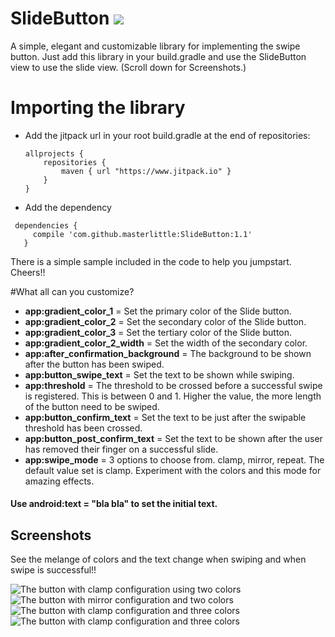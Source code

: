 # SlideButton [![](https://www.jitpack.io/v/masterlittle/SlideButton.svg)](https://www.jitpack.io/#masterlittle/SlideButton)

A simple, elegant and customizable library for implementing the swipe button. Just add this library in your build.gradle and use the SlideButton view to use the slide view. (Scroll down for Screenshots.)


# Importing the library

* Add the jitpack url in your root build.gradle at the end of repositories:

  ```
  allprojects {
      repositories {
          maven { url "https://www.jitpack.io" }
      }
  }
  ```
  
* Add the dependency
 
 ```
  dependencies {
      compile 'com.github.masterlittle:SlideButton:1.1'
	}
  ```
There is a simple sample included in the code to help you jumpstart. Cheers!!
 
#What all can you customize?

* **app:gradient_color_1** = Set the primary color of the Slide button.
* **app:gradient_color_2** = Set the secondary color of the Slide button.
* **app:gradient_color_3** = Set the tertiary color of the Slide button.
* **app:gradient_color_2_width** = Set the width of the secondary color.
* **app:after_confirmation_background** = The background to be shown after the button has been swiped.
* **app:button_swipe_text** = Set the text to be shown while swiping.
* **app:threshold** = The threshold to be crossed before a successful swipe is registered. This is between 0 and 1. Higher the value, the more length of the button need to be swiped.
* **app:button_confirm_text** = Set the text to be just after the swipable threshold has been crossed.
* **app:button_post_confirm_text** = Set the text to be shown after the user has removed their finger on a successful slide.
* **app:swipe_mode** = 3 options to choose from. clamp, mirror, repeat. The default value set is clamp. Experiment with the colors and this mode for amazing effects.

#### Use android:text = "bla bla" to set the initial text.

## Screenshots
See the melange of colors and the text change when swiping and when swipe is successful!!

![The button with clamp configuration using two colors](blob:https://imgur.com/5bf10432-4c37-4c66-9d60-ab3fc9d94bee "Slide button")
![The button with mirror configuration and two colors](blob:https://imgur.com/351cc398-208d-466f-be68-dd3be8a1b3ce "Mirror Slide button")
![The button with clamp configuration and three colors](blob:https://imgur.com/93e62a23-9c8b-436d-99ed-f3d51fd5f9a4 "Slide button")
![The button with clamp configuration and three colors](blob:https://imgur.com/f3c30ef8-9149-48c3-a80a-91fdbc9224e8 "Slide button")
